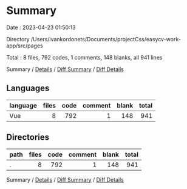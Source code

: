 # Summary

Date : 2023-04-23 01:50:13

Directory /Users/ivankordonets/Documents/projectCss/easycv-work-app/src/pages

Total : 8 files,  792 codes, 1 comments, 148 blanks, all 941 lines

Summary / [Details](details.md) / [Diff Summary](diff.md) / [Diff Details](diff-details.md)

## Languages
| language | files | code | comment | blank | total |
| :--- | ---: | ---: | ---: | ---: | ---: |
| Vue | 8 | 792 | 1 | 148 | 941 |

## Directories
| path | files | code | comment | blank | total |
| :--- | ---: | ---: | ---: | ---: | ---: |
| . | 8 | 792 | 1 | 148 | 941 |

Summary / [Details](details.md) / [Diff Summary](diff.md) / [Diff Details](diff-details.md)